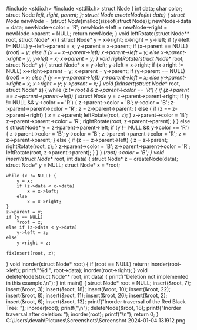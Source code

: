 #include <stdio.h>
#include <stdlib.h>
struct Node {
    int data;
    char color;
    struct Node *left, *right, *parent;
};
struct Node* createNode(int data) {
    struct Node* newNode = (struct Node*)malloc(sizeof(struct Node));
    newNode->data = data;
    newNode->color = 'R';
    newNode->left = newNode->right = newNode->parent = NULL;
    return newNode;
}
void leftRotate(struct Node** root, struct Node* x) {
    struct Node* y = x->right;
    x->right = y->left;
    if (y->left != NULL)
        y->left->parent = x;
    y->parent = x->parent;
    if (x->parent == NULL)
        (*root) = y;
    else if (x == x->parent->left)
        x->parent->left = y;
    else
        x->parent->right = y;
    y->left = x;
    x->parent = y;
}
void rightRotate(struct Node** root, struct Node* y) {
    struct Node* x = y->left;
    y->left = x->right;
    if (x->right != NULL)
        x->right->parent = y;
    x->parent = y->parent;
    if (y->parent == NULL)
        (*root) = x;
    else if (y == y->parent->left)
        y->parent->left = x;
    else
        y->parent->right = x;
    x->right = y;
    y->parent = x;
}
void fixInsert(struct Node** root, struct Node* z) {
    while (z != *root && z->parent->color == 'R') {
        if (z->parent == z->parent->parent->left) {
            struct Node* y = z->parent->parent->right;
            if (y != NULL && y->color == 'R') {
                z->parent->color = 'B';
                y->color = 'B';
                z->parent->parent->color = 'R';
                z = z->parent->parent;
            } else {
                if (z == z->parent->right) {
                    z = z->parent;
                    leftRotate(root, z);
                }
                z->parent->color = 'B';
                z->parent->parent->color = 'R';
                rightRotate(root, z->parent->parent);
            }
        } else {
            struct Node* y = z->parent->parent->left;
            if (y != NULL && y->color == 'R') {
                z->parent->color = 'B';
                y->color = 'B';
                z->parent->parent->color = 'R';
                z = z->parent->parent;
            } else {
                if (z == z->parent->left) {
                    z = z->parent;
                    rightRotate(root, z);
                }
                z->parent->color = 'B';
                z->parent->parent->color = 'R';
                leftRotate(root, z->parent->parent);
            }
        }
    }
    (*root)->color = 'B';
}
void insert(struct Node** root, int data) {
    struct Node* z = createNode(data);
    struct Node* y = NULL;
    struct Node* x = *root;

    while (x != NULL) {
        y = x;
        if (z->data < x->data)
            x = x->left;
        else
            x = x->right;
    }
    z->parent = y;
    if (y == NULL)
        *root = z;
    else if (z->data < y->data)
        y->left = z;
    else
        y->right = z;

    fixInsert(root, z);
}
void inorder(struct Node* root) {
    if (root == NULL)
        return;
    inorder(root->left);
    printf("%d ", root->data);
    inorder(root->right);
}
void deleteNode(struct Node** root, int data) {
    printf("Deletion not implemented in this example.\n");
}
int main() {
    struct Node* root = NULL;
    insert(&root, 7);
    insert(&root, 3);
    insert(&root, 18);
    insert(&root, 10);
    insert(&root, 22);
    insert(&root, 8);
    insert(&root, 11);
    insert(&root, 26);
    insert(&root, 2);
    insert(&root, 6);
    insert(&root, 13);
    printf("Inorder traversal of the Red Black Tree: ");
    inorder(root);
    printf("\n");
    deleteNode(&root, 18);
    printf("Inorder traversal after deletion: ");
    inorder(root);
    printf("\n");
    return 0;
}
C:\Users\devah\Pictures\Screenshots\Screenshot 2024-01-04 131912.png
